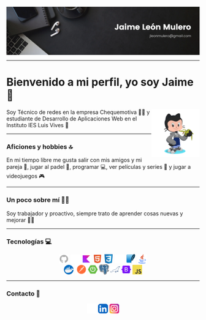 <p align="center">
<img src="./images/banner.png" align="center"/>
</p>

---

# Bienvenido a mi perfil, yo soy Jaime 🤟

<img src="./images/octocat.png" width="25%" align="right" />

Soy Técnico de redes en la empresa Chequemotiva 🧑‍💻 y estudiante de Desarrollo de Aplicaciones Web en el Instituto IES Luis Vives 📓

---

### Aficiones y hobbies 🔝
En mi tiempo libre me gusta salir con mis amigos y mi pareja 👫, jugar al padel 🎾, programar 💻, ver películas y series 🎥 y jugar a videojuegos 🎮

---

### Un poco sobre mí 🙋‍♂️
Soy trabajador y proactivo, siempre trato de aprender cosas nuevas y mejorar 💪🏼

---

### Tecnologías 💻

<p align=center>
  <img src="./images/github.png" width=5% align=center />
  <img src="./images/gitkraken.png" width=5% align=center />
  <img src="./images/kotlin.png" width=5% align=center />
  <img src="./images/html.png" width=5% align=center />
  <img src="./images/css.png" width=5% align=center />
  <img src="./images/mysql.png" width=5% align=center />
  <img src="./images/sqlite.png" width=5% align=center />
  <img src="./images/java.png" width=5% align=center />
  <br>
  <img src="./images/dockerLogo.png" width=5% align=center />
  <img src="./images/postman.svg" width=6% align=center />
  <img src="./images/springboot.png" width=5% align=center />
  <img src="./images/postgres.png" width=5% align=center />
  <img src="./images/mariadb.svg" width=5% align=center />
  <img src="./images/bootstrap.png" width=5% align=center />
  <img src="./images/javascript.png" width=5% align=center />
</p>

---

### Contacto 📩

<p align=center>
  <img src="./images/email.png" width=5% align=center />
  <img src="./images/linkedin.png" width=5% align=center />
  <img src="./images/instagram.png" width=5% align=center />
</p>
